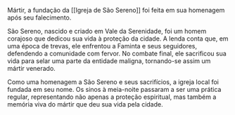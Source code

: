 Mártir, a fundação da [[Igreja de São Sereno]] foi feita em sua homenagem após seu falecimento.

São Sereno, nascido e criado em Vale da Serenidade, foi um homem corajoso que dedicou sua vida à proteção da cidade. A lenda conta que, em uma época de trevas, ele enfrentou a Faminta e seus seguidores, defendendo a comunidade com fervor. No combate final, ele sacrificou sua vida para selar uma parte da entidade maligna, tornando-se assim um mártir venerado.

Como uma homenagem a São Sereno e seus sacrifícios, a igreja local foi fundada em seu nome. Os sinos à meia-noite passaram a ser uma prática regular, representando não apenas a proteção espiritual, mas também a memória viva do mártir que deu sua vida pela cidade.

